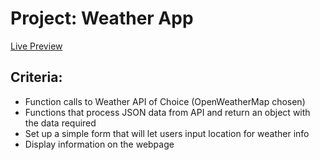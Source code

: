 # Project: Weather App

[Live Preview](https://mkaleung.github.io/TOP-Weather-App/)

## Criteria:
* Function calls to Weather API of Choice (OpenWeatherMap chosen)
* Functions that process JSON data from API and return an object with the data required
* Set up a simple form that will let users input location for weather info
* Display information on the webpage

